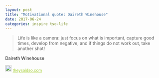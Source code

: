 ```yaml
---
layout: post
title: "Motivational quote: Daireth Winehouse"
date: 2017-06-24
categories: inspire tso-life
---
```

> Life is like a camera: just focus on what is important, capture good times, develop from negative, and if things do not work out, take another shot!

Daireth Winehouse

<span style="z-index:50;font-size:0.9em;"><img src="https://theysaidso.com/branding/theysaidso.png" height="20" width="20" alt="theysaidso.com"/><a href="https://theysaidso.com" title="Powered by quotes from theysaidso.com" style="color: #9fcc25; margin-left: 4px; vertical-align: middle;">theysaidso.com</a></span>
